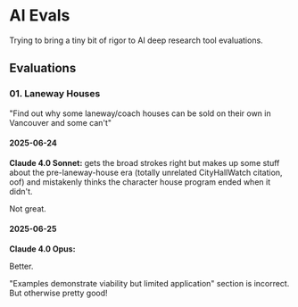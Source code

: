 # AI Evals

Trying to bring a tiny bit of rigor to AI deep research tool evaluations.

## Evaluations

### 01. Laneway Houses

"Find out why some laneway/coach houses can be sold on their own in Vancouver and some can't"

#### 2025-06-24

**Claude 4.0 Sonnet:** gets the broad strokes right but makes up some stuff about the pre-laneway-house era (totally unrelated CityHallWatch citation, oof) and mistakenly thinks the character house program ended when it didn't.

Not great.

#### 2025-06-25

**Claude 4.0 Opus:**

Better.

"Examples demonstrate viability but limited application" section is incorrect. But otherwise pretty good!